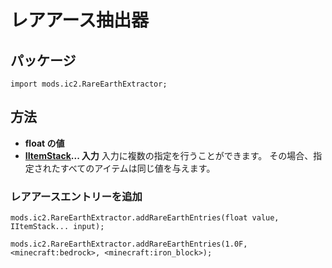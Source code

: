 # レアアース抽出器

## パッケージ

```zenscript
import mods.ic2.RareEarthExtractor;
```

## 方法

- **float の値**
- **[IItemStack](/Vanilla/Items/IItemStack/)... 入力** 入力に複数の指定を行うことができます。 その場合、指定されたすべてのアイテムは同じ値を与えます。

### レアアースエントリーを追加

```zenscript
mods.ic2.RareEarthExtractor.addRareEarthEntries(float value, IItemStack... input);

mods.ic2.RareEarthExtractor.addRareEarthEntries(1.0F, <minecraft:bedrock>, <minecraft:iron_block>);
```